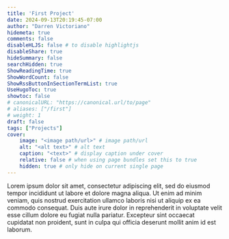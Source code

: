 ```yaml
---
title: 'First Project'
date: 2024-09-13T20:19:45-07:00
author: "Darren Victoriano"
hidemeta: true
comments: false
disableHLJS: false # to disable highlightjs
disableShare: true
hideSummary: false
searchHidden: true
ShowReadingTime: true
ShowWordCount: false
ShowRssButtonInSectionTermList: true
UseHugoToc: true
showtoc: false
# canonicalURL: "https://canonical.url/to/page"
# aliases: ["/first"]
# weight: 1
draft: false
tags: ["Projects"]
cover:
    image: "<image path/url>" # image path/url
    alt: "<alt text>" # alt text
    caption: "<text>" # display caption under cover
    relative: false # when using page bundles set this to true
    hidden: true # only hide on current single page
---
```

Lorem ipsum dolor sit amet, consectetur adipiscing elit, sed do eiusmod tempor incididunt ut labore et dolore magna aliqua. Ut enim ad minim veniam, quis nostrud exercitation ullamco laboris nisi ut aliquip ex ea commodo consequat. Duis aute irure dolor in reprehenderit in voluptate velit esse cillum dolore eu fugiat nulla pariatur. Excepteur sint occaecat cupidatat non proident, sunt in culpa qui officia deserunt mollit anim id est laborum.